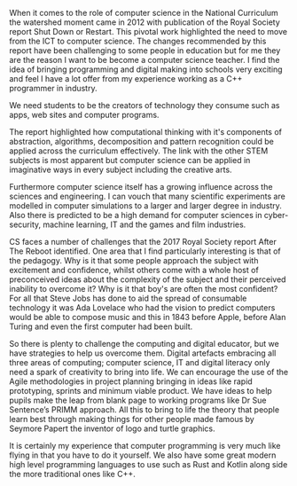 ﻿When it comes to the role of computer science in the National Curriculum the watershed moment came in 2012 with publication of the Royal Society report Shut Down or Restart. This pivotal work highlighted the need to move from the ICT to computer science. The changes recommended by this report have been challenging to some people in education but for me they are the reason I want to be become a computer science teacher. I find the idea of bringing programming and digital making into schools very exciting and feel I have a lot offer from my experience working as a C++ programmer in industry.

We need students to be the creators of technology they consume such as apps, web sites and computer programs. 

The report highlighted how computational thinking with it's components of abstraction, algorithms, decomposition and pattern recognition could be applied across the curriculum effectively. The link with the other STEM subjects is most apparent but computer science can be applied in imaginative ways in every subject including the creative arts. 

Furthermore computer science itself has a growing influence across the sciences and engineering. I can vouch that many scientific experiments are modelled in computer simulations to a larger and larger degree in industry. Also there is predicted to be a high demand for computer sciences in cyber-security, machine learning, IT and the games and film industries.    

CS faces a number of challenges that the 2017 Royal Society report After The Reboot identified. One area that I find particularly interesting is that of the pedagogy. Why is it that some people approach the subject with excitement and confidence, whilst others come with a whole host of preconceived ideas about the complexity of the subject and their perceived inability to overcome it? Why is it that boy's are often the most confident? For all that Steve Jobs has done to aid the spread of consumable technology it was Ada Lovelace who had the vision to predict computers would be able to compose music and this in 1843 before Apple, before Alan Turing and even the first computer had been built.

So there is plenty to challenge the computing and digital educator, but we have strategies to help us overcome them. Digital artefacts embracing all three areas of computing; computer science, IT and digital literacy only need a spark of creativity to bring into life. We can encourage the use of the Agile methodologies in project planning bringing in ideas like rapid prototyping, sprints and minimum viable product. We have ideas to help pupils make the leap from blank page to working programs like Dr Sue Sentence’s PRIMM approach. All this to bring to life the theory that people learn best through making things for other people made famous by Seymore Papert the inventor of logo and turtle graphics.

It is certainly my experience that computer programming is very much like flying in that you have to do it yourself. We also have some great modern high level programming languages to use such as Rust and Kotlin along side the more traditional ones like C++.      

 
